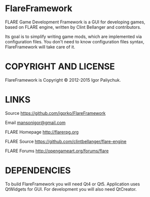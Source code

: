 FlareFramework
========

FLARE Game Development Framework is a GUI for developing games, based on FLARE engine, written by Clint Bellanger and contributors.

Its goal is to simplify writing game mods, which are implemented via configuration files. You don't need to know configuration files syntax, FlareFramework will take care of it.

COPYRIGHT AND LICENSE
=====================

FlareFramework is Copyright © 2012-2015 Igor Paliychuk.

LINKS
=====

Source          https://github.com/igorko/FlareFramework

Email           mansonigor@gmail.com

FLARE Homepage  http://flarerpg.org

FLARE Source    https://github.com/clintbellanger/flare-engine

FLARE Forums    http://opengameart.org/forums/flare

DEPENDENCIES
============

To build FlareFramework you will need Qt4 or Qt5. Application uses QtWidgets for GUI.
For development you will also need QtCreator.
